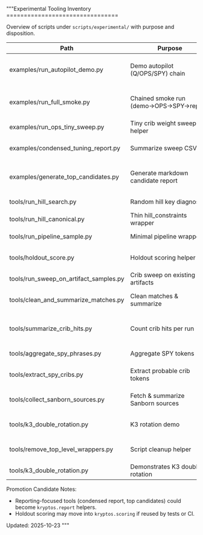 """Experimental Tooling Inventory ================================

Overview of scripts under `scripts/experimental/` with purpose and disposition.

| Path | Purpose | Disposition |
|------|---------|-------------|
| examples/run_autopilot_demo.py | Demo autopilot (Q/OPS/SPY) chain | Keep (convert to package example) |
| examples/run_full_smoke.py | Chained smoke run (demo→OPS→SPY→report) | Deprecate (replace with package doc snippet) |
| examples/run_ops_tiny_sweep.py | Tiny crib weight sweep helper | Keep (doc optional) |
| examples/condensed_tuning_report.py | Summarize sweep CSV | Keep (may refactor into report util) |
| examples/generate_top_candidates.py | Generate markdown candidate report | Keep (consider package reporter) |
| tools/run_hill_search.py | Random hill key diagnostic | Deprecate (remove) |
| tools/run_hill_canonical.py | Thin hill_constraints wrapper | Deprecate (remove) |
| tools/run_pipeline_sample.py | Minimal pipeline wrapper | Deprecate (remove) |
| tools/holdout_score.py | Holdout scoring helper | Keep (could promote if widely used) |
| tools/run_sweep_on_artifact_samples.py | Crib sweep on existing artifacts | Keep (niche) |
| tools/clean_and_summarize_matches.py | Clean matches & summarize | Keep (reporting candidate) |
| tools/summarize_crib_hits.py | Count crib hits per run | Keep (combine with reporting) |
| tools/aggregate_spy_phrases.py | Aggregate SPY tokens | Keep (may merge) |
| tools/extract_spy_cribs.py | Extract probable crib tokens | Keep (security review later) |
| tools/collect_sanborn_sources.py | Fetch & summarize Sanborn sources | Keep (external fetch) |
| tools/k3_double_rotation.py | K3 rotation demo | Keep (historical example) |
| tools/remove_top_level_wrappers.py | Script cleanup helper | Keep (internal maintenance) |
| tools/k3_double_rotation.py | Demonstrates K3 double rotation | Keep |

Promotion Candidate Notes:
- Reporting-focused tools (condensed report, top candidates) could become `kryptos.report` helpers.
- Holdout scoring may move into `kryptos.scoring` if reused by tests or CI.

Updated: 2025-10-23 """
